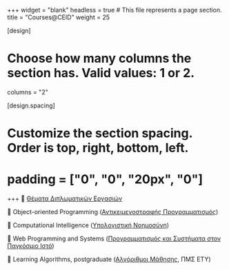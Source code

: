 +++
widget = "blank"
headless = true  # This file represents a page section.
title = "Courses@CEID"
weight = 25

[design]
  # Choose how many columns the section has. Valid values: 1 or 2.
  columns = "2"
  
[design.spacing]
  # Customize the section spacing. Order is top, right, bottom, left.
  # padding = ["0", "0", "20px", "0"]
+++
:page_facing_up: [Θέματα Διπλωματικών Εργασιών](thesestopics)

:page_facing_up: Object-οriented Programming ([Αντικειμενοστραφής Προγραμματισμός](https://eclass.upatras.gr/courses/CEID1105/))

:page_facing_up: Computational Intelligence ([Υπολογιστική Νοημοσύνη](https://eclass.upatras.gr/courses/CEID1060/))

:page_facing_up: Web Programming and Systems ([Προγραμματισμός και Συστήματα στον Παγκόσμιο Ιστό](http://athos.ceid.upatras.gr/intech/))

:page_facing_up: Learning Algorithms, postgraduate ([Αλγόριθμοι Μάθησης](https://eclass.upatras.gr/courses/CEID1043/), ΠΜΣ ΕΤΥ)
